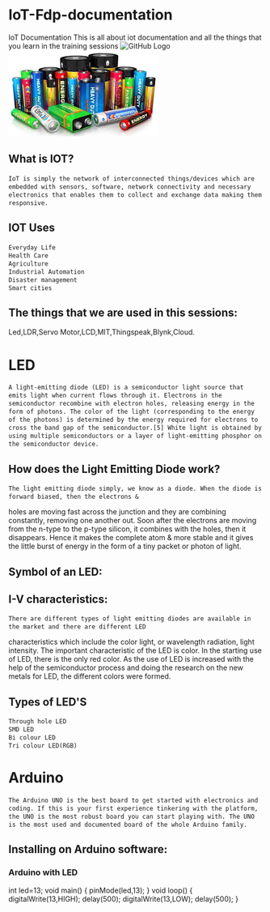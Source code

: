 # IoT-Fdp-documentation
IoT Documentation
This is all about iot documentation and all the things that you learn in the training sessions
![GitHub Logo](https://dl1.cbsistatic.com/i/2019/10/25/3d1ad463-d007-4220-bba7-f22588292444/c1d0cff614ceb63ac7bbf23f9323d189/imgingest-7008501752514407747.png)
<img src='battery.jpg' alt='battery' />
## What is IOT?
    IoT is simply the network of interconnected things/devices which are embedded with sensors, software, network connectivity and necessary electronics that enables them to collect and exchange data making them responsive.
## IOT Uses
    Everyday Life
    Health Care
    Agriculture
    Industrial Automation
    Disaster management
    Smart cities
## The things that we are used in this sessions:
Led,LDR,Servo Motor,LCD,MIT,Thingspeak,Blynk,Cloud.
# LED
    A light-emitting diode (LED) is a semiconductor light source that emits light when current flows through it. Electrons in the semiconductor recombine with electron holes, releasing energy in the form of photons. The color of the light (corresponding to the energy of the photons) is determined by the energy required for electrons to cross the band gap of the semiconductor.[5] White light is obtained by using multiple semiconductors or a layer of light-emitting phosphor on the semiconductor device.
## How does the Light Emitting Diode work?
    The light emitting diode simply, we know as a diode. When the diode is forward biased, then the electrons &
holes are moving fast across the junction and they are combining constantly, removing one another out. Soon
after the electrons are moving from the n-type to the p-type silicon, it combines with the holes, then it
disappears. Hence it makes the complete atom & more stable and it gives the little burst of energy in the form
of a tiny packet or photon of light.
## Symbol of an LED:

## I-V characteristics:
    There are different types of light emitting diodes are available in the market and there are different LED
characteristics which include the color light, or wavelength radiation, light intensity. The important
characteristic of the LED is color. In the starting use of LED, there is the only red color. As the use of LED is
increased with the help of the semiconductor process and doing the research on the new metals for LED, the
different colors were formed.

## Types of LED'S
    Through hole LED
    SMD LED
    Bi colour LED
    Tri colour LED(RGB)
# Arduino
    The Arduino UNO is the best board to get started with electronics and coding. If this is your first experience tinkering with the platform, the UNO is the most robust board you can start playing with. The UNO is the most used and documented board of the whole Arduino family.
    
## Installing on Arduino software:




### Arduino with LED
int led=13;
void main()
{
pinMode(led,13);
}
void loop()
{
digitalWrite(13,HIGH);
delay(500);
digitalWrite(13,LOW);
delay(500);
}

